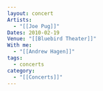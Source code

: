 ```yaml
---
layout: concert
Artists:
  - "[[Joe Pug]]"
Dates: 2010-02-19
Venue: "[[Bluebird Theater]]"
With me:
  - "[[Andrew Hagen]]"
tags:
  - concerts
category:
  - "[[Concerts]]"
---
```

